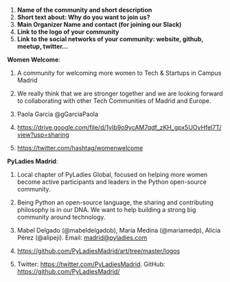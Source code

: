 1. **Name of the community and short description**
2. **Short text about: Why do you want to join us?**
3. **Main Organizer Name and contact (for joining our Slack)**
4. **Link to the logo of your community**
5. **Link to the social networks of your community: website, github, meetup, twitter...**



**Women Welcome**:

1.  A community for welcoming more women to Tech & Startups in Campus Madrid 

2. We really think that we are stronger together and we are looking forward to collaborating with other Tech Communities of Madrid and Europe.

3. Paola Garcia @gGarciaPaola

4. https://drive.google.com/file/d/1yIb9o9ycAM7qdf_zKH_gpx5UOvHfel7T/view?usp=sharing

5. https://twitter.com/hashtag/womenwelcome



**PyLadies Madrid**:

1. Local chapter of PyLadies Global, focused on helping more women become active participants and leaders in the Python open-source community.

2. Being Python an open-source language, the sharing and contributing philosophy is in our DNA. We want to help building a strong big community around technology.

3. Mabel Delgado (@mabeldelgadob), María Medina (@mariamedp), Alicia Pérez (@alipeji). Email: madrid@pyladies.com

4. https://github.com/PyLadiesMadrid/art/tree/master/logos

5. Twitter: https://twitter.com/PyLadiesMadrid. GitHub: https://github.com/PyLadiesMadrid/
